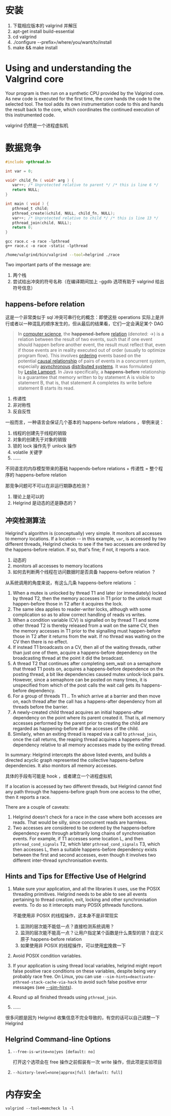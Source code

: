 # 安装 #

1. 下载相应版本的 valgrind 并解压
2. apt-get install build-essential
3. cd valgrind
4. ./configure --prefix=/where/you/want/to/install
5. make && make install

# Using and understanding the Valgrind core #

Your program is then run on a synthetic CPU provided by the Valgrind core. As new code is executed for the first time, the core hands the code to the selected tool. The tool adds its own instrumentation code to this and hands the result back to the core, which coordinates the continued execution of this instrumented code.

 valgrind 仍然是一个进程虚拟机



# 数据竞争 #

```c
#include <pthread.h>

int var = 0;

void* child_fn ( void* arg ) {
   var++; /* Unprotected relative to parent */ /* this is line 6 */
   return NULL;
}

int main ( void ) {
   pthread_t child;
   pthread_create(&child, NULL, child_fn, NULL);
   var++; /* Unprotected relative to child */ /* this is line 13 */
   pthread_join(child, NULL);
   return 0;
}
```

```shell
gcc race.c -o race -lpthread
g++ race.c -o race -static -lpthread
```

```sh
/home/valgrind/bin/valgrind --tool=helgrind ./race
```

Two important parts of the message are:

1. 两个栈
2. 尝试给出冲突的符号名称（在编译期间加上 -ggdb 选项有助于 valgrind 给出符号信息）

## happens-before relation ##

这是一个非常类似于 sql 冲突可串行化的概念：即使这些 operations 实际上是并行或者以一种混乱的顺序发生的，但从最后的结果看，它们一定会满足某个 DAG

> In [computer science](https://en.wikipedia.org/wiki/Computer_science), the **happened-before** [relation](https://en.wikipedia.org/wiki/Binary_relation) (denoted: →) is a relation between the result of two events, such that if one event should happen before another event, the result must reflect that, even if those events are in reality executed out of order (usually to optimize program flow). This involves [ordering](https://en.wikipedia.org/wiki/Partially_ordered_set) events based on the potential [causal relationship](https://en.wikipedia.org/wiki/Causal_relationships) of pairs of events in a concurrent system, especially [asynchronous](https://en.wikipedia.org/wiki/Asynchronous_communication) [distributed systems](https://en.wikipedia.org/wiki/Distributed_systems). It was formulated by [Leslie Lamport](https://en.wikipedia.org/wiki/Leslie_Lamport). In Java specifically, a **happens-before** relationship is a guarantee that memory written to by statement A is visible to statement B, that is, that statement A completes its write before statement B starts its read.

1. 传递性
2. 非对称性
3. 反自反性

一般而言，一种语言会保证几个基本的 happens-before relations ，举例来说：

1. 线程的创建先于线程的销毁
2. 对象的创建先于对象的销毁
3. 锁的 lock 操作先于 unlock 操作
4. volatile 关键字
5. ……

不同语言的内存模型带来的基础 happends-before relations + 传递性 = 整个程序的 happens-before relation

那竞争问题可不可以在非运行期静态检测？

1. 理论上是可以的
2. Helgrind 是动态的还是静态的？

## 冲突检测算法 ##

Helgrind's algorithm is (conceptually) very simple. It monitors all accesses to memory locations. If a location -- in this example, `var`, is accessed by two different threads, Helgrind checks to see if the two accesses are ordered by the happens-before relation. If so, that's fine; if not, it reports a race.

1. 动态的
2. monitors all accesses to memory locations
3. 如何去判断两个线程在访问数据时是否具备 happens-before relation ？

从系统调用的角度来说，有这么几条 happens-before relations ：

1. When a mutex is unlocked by thread T1 and later (or immediately) locked by thread T2, then the memory accesses in T1 prior to the unlock must happen-before those in T2 after it acquires the lock.
2. The same idea applies to reader-writer locks, although with some complication so as to allow correct handling of reads vs writes.
3. When a condition variable (CV) is signalled on by thread T1 and some other thread T2 is thereby released from a wait on the same CV, then the memory accesses in T1 prior to the signalling must happen-before those in T2 after it returns from the wait. If no thread was waiting on the CV then there is no effect.
4. If instead T1 broadcasts on a CV, then all of the waiting threads, rather than just one of them, acquire a happens-before dependency on the broadcasting thread at the point it did the broadcast.
5. A thread T2 that continues after completing sem_wait on a semaphore that thread T1 posts on, acquires a happens-before dependence on the posting thread, a bit like dependencies caused mutex unlock-lock pairs. However, since a semaphore can be posted on many times, it is unspecified from which of the post calls the wait call gets its happens-before dependency.
6. For a group of threads T1 .. Tn which arrive at a barrier and then move on, each thread after the call has a happens-after dependency from all threads before the barrier.
7. A newly-created child thread acquires an initial happens-after dependency on the point where its parent created it. That is, all memory accesses performed by the parent prior to creating the child are regarded as happening-before all the accesses of the child.
8. Similarly, when an exiting thread is reaped via a call to `pthread_join`, once the call returns, the reaping thread acquires a happens-after dependency relative to all memory accesses made by the exiting thread.

In summary: Helgrind intercepts the above listed events, and builds a directed acyclic graph represented the collective happens-before dependencies. It also monitors all memory accesses.

具体的手段有可能是 hook ，或者建立一个进程虚拟机

If a location is accessed by two different threads, but Helgrind cannot find any path through the happens-before graph from one access to the other, then it reports a race.

There are a couple of caveats:

1. Helgrind doesn't check for a race in the case where both accesses are reads. That would be silly, since concurrent reads are harmless.
2. Two accesses are considered to be ordered by the happens-before dependency even through arbitrarily long chains of synchronisation events. For example, if T1 accesses some location L, and then `pthread_cond_signals` T2, which later `pthread_cond_signals` T3, which then accesses L, then a suitable happens-before dependency exists between the first and second accesses, even though it involves two different inter-thread synchronisation events.

## Hints and Tips for Effective Use of Helgrind ##

1. Make sure your application, and all the libraries it uses, use the POSIX threading primitives. Helgrind needs to be able to see all events pertaining to thread creation, exit, locking and other synchronisation events. To do so it intercepts many POSIX pthreads functions.

   不能使用非 POSIX 的线程操作，这本身不是非常现实

   1. 监测的层次能不能低一点？直接检测系统调用？
   2. 监测的层次能不能高一点？让用户指定某个函数是什么类型的锁？自定义原子 happens-before relation
   3. 如果使用非 POSIX 的线程操作，可以使用[宏](http://valgrind.org/docs/manual/hg-manual.html#hg-manual.lock-orders)挽救一下

2. Avoid POSIX condition variables.

3. If your application is using thread local variables, helgrind might report false positive race conditions on these variables, despite being very probably race free. On Linux, you can use `--sim-hints=deactivate-pthread-stack-cache-via-hack` to avoid such false positive error messages (see [--sim-hints](http://valgrind.org/docs/manual/manual-core.html#opt.sim-hints)).

4. Round up all finished threads using `pthread_join`.

5. ……

很多问题是因为 Helgrind 收集信息不完全导致的，有空的话可以自己调整一下 Helgrind

## Helgrind Command-line Options ##

1. `--free-is-write=no|yes [default: no]`

   打开这个选项会在 free 操作之前假装有一次 write 操作，但此项是实验项目

2. `--history-level=none|approx|full [default: full]`

# 内存安全 #

```shell
valgrind --tool=memcheck ls -l
```